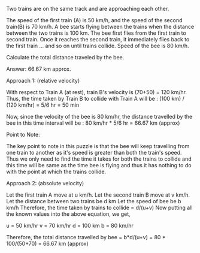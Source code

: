 Two trains are on the same track and are approaching each other.

The speed of the first train (A) is 50 km/h, and the speed of the second train(B) is 70 km/h.
A bee starts flying between the trains when the distance between the two trains is 100 km.
The bee first flies from the first train to second train. Once it reaches the second train, it immediately flies back to the first train … and so on until trains collide.
Speed of the bee is 80 km/h. 

Calculate the total distance traveled by the bee.

Answer: 66.67 km approx. 

Approach 1: (relative velocity)

With respect to Train A (at rest), train B's velocity is (70+50) = 120 km/hr. Thus, the time taken by Train B to collide with Train A will be :
 (100 km) / (120 km/hr)  = 5/6 hr = 50 min

 Now, since the velocity of the bee is 80 km/hr, the distance travelled by the bee in this time interval will be :
 80 km/hr * 5/6 hr = 66.67 km (approx)

Point to Note:

The key point to note in this puzzle is that the bee will keep travelling from one train to another as it's speed is greater than both the train's speed. Thus we only need to find the time it takes for both the trains to collide and this time will be same as the time bee is flying and thus it has nothing to do with the point at which the trains collide. 

Approach 2: (absolute velocity)

Let the first train A move at u km/h.
Let the second train B move at v km/h.
Let the distance between two trains be d km
Let the speed of bee be b km/h
Therefore, the time taken by trains to collide = d/(u+v)
Now putting all the known values into the above equation, we get, 

u = 50 km/hr
v = 70 km/hr
d = 100 km
b = 80 km/hr

Therefore, the total distance travelled by bee 
= b*d/(u+v) 
= 80 * 100/(50+70) 
= 66.67 km (approx)